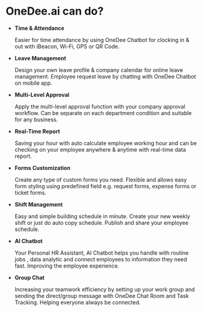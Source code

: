 # OneDee.ai can do?

* **Time & Attendance**

  Easier for time attendance by using OneDee Chatbot for clocking in & out with iBeacon, Wi-Fi, GPS or QR Code.

* **Leave Management**

  Design your own leave profile & company calendar for online leave management. Employee request leave by chatting with OneDee Chatbot on mobile app.

* **Multi-Level Approval**

  Apply the multi-level approval function with your company approval workflow. Can be separate on each department condition and suitable for any business.

* **Real-Time Report**

  Saving your hour with auto calculate employee working hour and can be checking on your employee anywhere & anytime with real-time data report. 

* **Forms Customization** 

  Create any type of custom forms you need. Flexible and allows easy form styling using predefined field e.g. request forms, expense forms or ticket forms.

* **Shift Management**

  Easy and simple building schedule in minute. Create your new weekly shift or just do auto copy schedule. Publish and share your employee schedule.

* **AI Chatbot**

  Your Personal HR Assistant, AI Chatbot helps you handle with routine jobs , data analytic and connect employees to information they need fast. Improving the employee experience. 

* **Group Chat**

  Increasing your teamwork efficiency by setting up your work group and sending the direct/group message with OneDee Chat Room and Task Tracking. Helping everyone always be connected.

